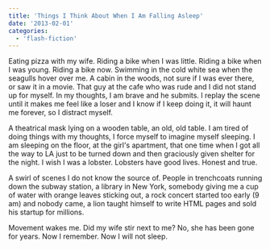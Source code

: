 ```yaml
---
title: 'Things I Think About When I Am Falling Asleep'
date: '2013-02-01'
categories:
  - 'flash-fiction'
---
```


Eating pizza with my wife. Riding a bike when I was little. Riding a bike when I
was young. Riding a bike now. Swimming in the cold white sea when the seagulls
hover over me. A cabin in the woods, not sure if I was ever there, or saw it in
a movie. That guy at the cafe who was rude and I did not stand up for myself. In
my thoughts, I am brave and he submits. I replay the scene until it makes me
feel like a loser and I know if I keep doing it, it will haunt me forever, so I
distract myself.

<!-- truncate -->


A theatrical mask lying on a wooden table, an old, old table. I am tired of
doing things with my thoughts, I force myself to imagine myself sleeping. I am
sleeping on the floor, at the girl's apartment, that one time when I got all the
way to LA just to be turned down and then graciously given shelter for the
night. I wish I was a lobster. Lobsters have good lives. Honest and true.

A swirl of scenes I do not know the source of. People in trenchcoats running
down the subway station, a library in New York, somebody giving me a cup of
water with orange leaves sticking out, a rock concert started too early (9 am)
and nobody came, a lion taught himself to write HTML pages and sold his startup
for millions.

Movement wakes me. Did my wife stir next to me? No, she has been gone for years.
Now I remember. Now I will not sleep.
